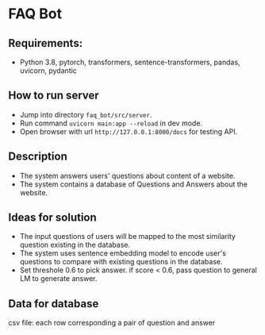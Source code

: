 # FAQ Bot

## Requirements:

- Python 3.8, pytorch, transformers, sentence-transformers, pandas, uvicorn, pydantic

## How to run server

- Jump into directory `faq_bot/src/server`.
- Run command `uvicorn main:app --reload` in dev mode.
- Open browser with url `http://127.0.0.1:8000/docs` for testing API.

## Description

- The system answers users' questions about content of a website.
- The system contains a database of Questions and Answers about the website.

## Ideas for solution

- The input questions of users will be mapped to the most similarity question existing in the database.
- The system uses sentence embedding model to encode user's questions to compare with existing questions in the database.
- Set threshole 0.6 to pick answer. if score < 0.6, pass question to general LM to generate answer.

## Data for database
csv file: each row corresponding a pair of question and answer

